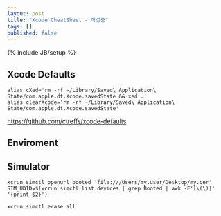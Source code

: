 ```yaml
---
layout: post
title: "Xcode CheatSheet - 작성중"
tags: []
published: false
---
```

{% include JB/setup %}

## Xcode Defaults

```
alias cXed='rm -rf ~/Library/Saved\ Application\ State/com.apple.dt.Xcode.savedState && xed .'
alias clearXcode='rm -rf ~/Library/Saved\ Application\ State/com.apple.dt.Xcode.savedState'
```
https://github.com/ctreffs/xcode-defaults

## Enviroment

## Simulator

```
xcrun simctl openurl booted 'file:///Users/my.user/Desktop/my.cer'
SIM_UDID=$(xcrun simctl list devices | grep Booted | awk -F'[\(\)]' '{print $2}')
```
```
xcrun simctl erase all
```
<!-- 
DYLD_ROOT_PATH
DYLD_PATHS_ROOT
DYLD_DISABLE_PREFETCH
DYLD_PRINT_LIBRARIES_POST_LAUNCH
DYLD_NEW_LOCAL_SHARED_REGIONS
DYLD_NO_FIX_PREBINDING
DYLD_PREBIND_DEBUG
DYLD_PRINT_TO_STDERR
DYLD_PRINT_WEAK_BINDINGS
DYLD_PRINT_WARNINGS
DYLD_PRINT_CS_NOTIFICATIONS
DYLD_PRINT_INTERPOSING
DYLD_PRINT_CODE_SIGNATURES
DYLD_USE_CLOSURES
DYLD_IGNORE_PREBINDING
DYLD_SKIP_MAIN
DYLD_ROOT_PATH and DYLD_PATHS_ROOT appear to be synonyms and allow you to reset the "root" for searching for libraries/frameworks/etc. This is available on macOS/iPhoneSimulator but not iOS.

DYLD_DISABLE_PREFETCH disables the pre-fetching of the content of __DATA and __LINKEDIT segments.

DYLD_PRINT_LIBRARIES_POST_LAUNCH is the same as DYLD_PRINT_LIBRARIES but prints them right after launch has finished.

DYLD_NEW_LOCAL_SHARED_REGIONS and DYLD_NO_FIX_PREBINDING are ignored and don't do anything anymore.

DYLD_PREBIND_DEBUG prints out debug information on why prebinding was not used.

DYLD_PRINT_TO_STDERR only applies to iOS and forces output to stderr (instead of stdout) to help it show up on console logs.

DYLD_PRINT_WEAK_BINDINGS prints debug information on weak bindings.

DYLD_PRINT_WARNINGS prints a bunch of warnings (mostly regards to closures and how they are being used).

DYLD_PRINT_CS_NOTIFICATIONS prints information about the core symbolicator.

DYLD_PRINT_INTERPOSING prints details about interposes that occur.

DYLD_PRINT_CODE_SIGNATURES prints details about code signatures (specifically successes and failures).

DYLD_USE_CLOSURES is a dyld3 feature, but doesn't appear to work for anybody non-internal (need CSR_ALLOW_APPLE_INTERNAL set).

DYLD_IGNORE_PREBINDING has three values ("all", "app", "nonsplit") with nonsplit being the default if a value is not supplied.

DYLD_SKIP_MAIN is an apple only feature used for testing dyld (need CSR_ALLOW_APPLE_INTERNAL set).

export DYLD_PRINT_OPTS="1"
export DYLD_PRINT_ENV="1"
export DYLD_PRINT_LIBRARIES="1"
export DYLD_PRINT_LIBRARIES_POST_LAUNCH="1"
export DYLD_PRINT_APIS="1"
export DYLD_PRINT_BINDINGS="1"
export DYLD_PRINT_INITIALIZERS="1"
export DYLD_PRINT_REBASINGS="1"
export DYLD_PRINT_SEGMENTS="1"
export DYLD_PRINT_STATISTICS="1"
export DYLD_PRINT_DOFS="1"
export DYLD_PRINT_RPATHS="1"


DYLD_FORCE_FLAT_NAMESPACE: (insert의 경우) library의 two-level namespace를 disable. 그렇지 않으면 symbol name에도 library name이 포함.
DYLD_IGNORE_PREBINDING: performance test 를 위해 prebinding을 disable.
DYLD_IMAGE_SUFFIX: 이 suffix로 library를 search. libSystem 대신에 /usr/lib/libSystem.B_debug.dylib 또는 /usr/lib/libSystem.B_profile 을 load 하려면 일반적으로 _debug 또는 ___profile로 setting.
DYLD_INSERT_LIBRARIES: program loading시 하나 이상의 library를 강제로 insertion(UN*X의 lD_PRELOAD와 동일).
DYLD_LIBRARY_PATH: UN*X의 LD_LIBRARY_PATH 와 동일.
DYLD_FALLBACK_LIBRARY_PATH: DYLD_LIBRARY_PATH 가 시래할 때 사용.
DYLD_FRAMEWORK_PATH: DYLD_LIBRARY_PATH 와 같지만 framework 용.
DYLD_FALLBACK_FRAMEWORK_PATH: DYLD_FRAMEWORK_PATH 가 실패 할 때 사용.
dyld 의 debug printing control option은 다음과 같다.

DYLD_PRINT_APIS: dyld API call dump(i.e. dlopen).
DYLD_PRINT_BINDINGS: dump symbol binding.
DYlD_PRINT_ENV: 초기 environment variable을 dump.
DYLD_PRINT_INITIALIZERS: dump library initialization(entry point) calls.
DYLD_PRINT_LIBRARIES: library가 load될 때 표시.
DYLD_PRINT_LIBRARIES_POST_LAUNCH: load 후, dynamical하게 load된 library를 표시.
DYLD_PRINT_SEGMENTS: dump segment mapping.
DYLD_PRINT_STATISTICS: runtime statistics를 표시.


https://developer.apple.com/library/archive/documentation/DeveloperTools/Conceptual/DynamicLibraries/100-Articles/LoggingDynamicLoaderEvents.html

https://opensource.apple.com/source/dyld/dyld-551.4/doc/man/man1/dyld.1.auto.html

dyld.1   [plain text]
.TH DYLD 1 "June 1, 2017" "Apple Inc."
.SH NAME
dyld \- the dynamic linker
.SH SYNOPSIS
DYLD_FRAMEWORK_PATH
.br
DYLD_FALLBACK_FRAMEWORK_PATH
.br
DYLD_VERSIONED_FRAMEWORK_PATH
.br
DYLD_LIBRARY_PATH
.br
DYLD_FALLBACK_LIBRARY_PATH
.br
DYLD_VERSIONED_LIBRARY_PATH
.br
DYLD_PRINT_TO_FILE
.br
DYLD_SHARED_REGION
.br
DYLD_INSERT_LIBRARIES
.br
DYLD_FORCE_FLAT_NAMESPACE
.br
DYLD_IMAGE_SUFFIX
.br
DYLD_PRINT_OPTS
.br
DYLD_PRINT_ENV
.br
DYLD_PRINT_LIBRARIES
.br
DYLD_BIND_AT_LAUNCH
.br
DYLD_DISABLE_DOFS
.br
DYLD_PRINT_APIS
.br
DYLD_PRINT_BINDINGS
.br
DYLD_PRINT_INITIALIZERS
.br
DYLD_PRINT_REBASINGS
.br
DYLD_PRINT_SEGMENTS
.br
DYLD_PRINT_STATISTICS
.br
DYLD_PRINT_DOFS
.br
DYLD_PRINT_RPATHS
.br
DYLD_SHARED_CACHE_DIR
.br
DYLD_SHARED_CACHE_DONT_VALIDATE
.SH DESCRIPTION
The dynamic linker checks the following environment variables during the launch
of each process.
.br
.br
Note: If System Integrity Protection is enabled, these environment variables are ignored
when executing binaries protected by System Integrity Protection.
.TP
.B DYLD_FRAMEWORK_PATH
This is a colon separated list of directories that contain frameworks.
The dynamic linker searches these directories before it searches for the
framework by its install name.
It allows you to test new versions of existing
frameworks. (A framework is a library install name that ends in the form
XXX.framework/Versions/YYY/XXX or XXX.framework/XXX, where XXX and YYY are any
name.)
.IP
For each framework that a program uses, the dynamic linker looks for the
framework in each directory in 
.SM DYLD_FRAMEWORK_PATH
in turn. If it looks in all the directories and can't find the framework, it
searches the directories in  
.SM DYLD_LIBRARY_PATH
in turn. If it still can't find the framework, it then searches 
.SM DYLD_FALLBACK_FRAMEWORK_PATH
and
.SM DYLD_FALLBACK_LIBRARY_PATH
in turn.
.IP
Use the
.B \-L
option to 
.IR otool (1).
to discover the frameworks and shared libraries that the executable
is linked against.
.TP
.B DYLD_FALLBACK_FRAMEWORK_PATH
This is a colon separated list of directories that contain frameworks.
It is used as the default location for frameworks not found in their install
path.

By default, it is set to
/Library/Frameworks:/Network/Library/Frameworks:/System/Library/Frameworks
.TP
.B DYLD_VERSIONED_FRAMEWORK_PATH
This is a colon separated list of directories that contain potential override frameworks. 
The dynamic linker searches these directories for frameworks.  For
each framework found dyld looks at its LC_ID_DYLIB and gets the current_version 
and install name.  Dyld then looks for the framework at the install name path.
Whichever has the larger current_version value will be used in the process whenever
a framework with that install name is required.  This is similar to DYLD_FRAMEWORK_PATH
except instead of always overriding, it only overrides is the supplied framework is newer.
Note: dyld does not check the framework's Info.plist to find its version.  Dyld only
checks the -currrent_version number supplied when the framework was created.
.TP
.B DYLD_LIBRARY_PATH
This is a colon separated list of directories that contain libraries. The
dynamic linker searches these directories before it searches the default
locations for libraries. It allows you to test new versions of existing
libraries. 
.IP
For each library that a program uses, the dynamic linker looks for it in each
directory in 
.SM DYLD_LIBRARY_PATH
in turn. If it still can't find the library, it then searches 
.SM DYLD_FALLBACK_FRAMEWORK_PATH
and
.SM DYLD_FALLBACK_LIBRARY_PATH
in turn.
.IP
Use the
.B \-L
option to 
.IR otool (1).
to discover the frameworks and shared libraries that the executable
is linked against.
.TP
.B DYLD_FALLBACK_LIBRARY_PATH
This is a colon separated list of directories that contain libraries.
It is used as the default location for libraries not found in their install
path.
By default, it is set
to $(HOME)/lib:/usr/local/lib:/lib:/usr/lib.
.TP
.B DYLD_VERSIONED_LIBRARY_PATH
This is a colon separated list of directories that contain potential override libraries. 
The dynamic linker searches these directories for dynamic libraries.  For
each library found dyld looks at its LC_ID_DYLIB and gets the current_version 
and install name.  Dyld then looks for the library at the install name path.
Whichever has the larger current_version value will be used in the process whenever
a dylib with that install name is required.  This is similar to DYLD_LIBRARY_PATH
except instead of always overriding, it only overrides is the supplied library is newer.
.TP
.B DYLD_PRINT_TO_FILE
This is a path to a (writable) file. Normally, the dynamic linker writes all
logging output (triggered by DYLD_PRINT_* settings) to file descriptor 2 
(which is usually stderr).  But this setting causes the dynamic linker to
write logging output to the specified file.  
.TP
.B DYLD_SHARED_REGION 
This can be "use" (the default), "avoid", or "private".  Setting it to 
"avoid" tells dyld to not use the shared cache.  All OS dylibs are loaded 
dynamically just like every other dylib.  Setting it to "private" tells
dyld to remove the shared region from the process address space and mmap()
back in a private copy of the dyld shared cache in the shared region address
range. This is only useful if the shared cache on disk has been updated 
and is different than the shared cache in use.
.TP
.B DYLD_INSERT_LIBRARIES
This is a colon separated list of dynamic libraries to load before the ones
specified in the program.  This lets you test new modules of existing dynamic
shared libraries that are used in flat-namespace images by loading a temporary
dynamic shared library with just the new modules.  Note that this has no
effect on images built a two-level namespace images using a dynamic shared
library unless
.SM DYLD_FORCE_FLAT_NAMESPACE
is also used.
.TP
.B DYLD_FORCE_FLAT_NAMESPACE
Force all images in the program to be linked as flat-namespace images and ignore
any two-level namespace bindings.  This may cause programs to fail to execute
with a multiply defined symbol error if two-level namespace images are used to
allow the images to have multiply defined symbols.
.TP
.B DYLD_IMAGE_SUFFIX
This is set to a string of a suffix to try to be used for all shared libraries
used by the program.  For libraries ending in ".dylib" the suffix is applied
just before the ".dylib".  For all other libraries the suffix is appended to the
library name.  This is useful for using conventional "_profile" and "_debug"
libraries and frameworks.
.TP
.B DYLD_PRINT_OPTS
When this is set, the dynamic linker writes to file descriptor 2 (normally
standard error) the command line options.
.TP
.B DYLD_PRINT_ENV
When this is set, the dynamic linker writes to file descriptor 2 (normally
standard error) the environment variables.
.TP
.B DYLD_PRINT_LIBRARIES
When this is set, the dynamic linker writes to file descriptor 2 (normally
standard error) the filenames of the libraries the program is using.
This is useful to make sure that the use of
.SM DYLD_LIBRARY_PATH
is getting what you want.
.TP
.B DYLD_BIND_AT_LAUNCH
When this is set, the dynamic linker binds all undefined symbols
the program needs at launch time. This includes function symbols that can are normally 
lazily bound at the time of their first call.
.TP
.B DYLD_PRINT_STATISTICS
Right before the process's main() is called, dyld prints out information about how
dyld spent its time.  Useful for analyzing launch performance.
.TP
.B DYLD_PRINT_STATISTICS_DETAILS
Right before the process's main() is called, dyld prints out detailed information about how
dyld spent its time.  Useful for analyzing launch performance.
.TP
.B DYLD_DISABLE_DOFS
Causes dyld not register dtrace static probes with the kernel.
.TP
.B DYLD_PRINT_INITIALIZERS
Causes dyld to print out a line when running each initializers in every image.  Initializers
run by dyld included constructors for C++ statically allocated objects, functions marked with
__attribute__((constructor)), and -init functions.
.TP
.B DYLD_PRINT_APIS
Causes dyld to print a line whenever a dyld API is called (e.g. NSAddImage()).
.TP
.B DYLD_PRINT_SEGMENTS
Causes dyld to print out a line containing the name and address range of each mach-o segment
that dyld maps.  In addition it prints information about if the image was from the dyld 
shared cache.
.TP
.B DYLD_PRINT_BINDINGS 
Causes dyld to print a line each time a symbolic name is bound.  
.TP
.B DYLD_PRINT_DOFS 
Causes dyld to print out information about dtrace static probes registered with the kernel. 
.TP
.B DYLD_PRINT_RPATHS
Cause dyld  to print a line each time it expands an @rpath variable and whether
that expansion was successful or not.
.TP
.B DYLD_SHARED_CACHE_DIR
This is a directory containing dyld shared cache files.  This variable can be used in
conjunction with DYLD_SHARED_REGION=private and DYLD_SHARED_CACHE_DONT_VALIDATE
to run a process with an alternate shared cache.
.TP
.B DYLD_SHARED_CACHE_DONT_VALIDATE
Causes dyld to not check that the inode and mod-time of files in the shared cache match
the requested dylib on disk. Thus a program can be made to run with the dylib in the
shared cache even though the real dylib has been updated on disk.
.TP
.SH DYNAMIC LIBRARY LOADING
Unlike many other operating systems, Darwin does not locate dependent dynamic libraries
via their leaf file name.  Instead the full path to each dylib is used (e.g. /usr/lib/libSystem.B.dylib).
But there are times when a full path is not appropriate; for instance, may want your
binaries to be installable in anywhere on the disk.
To support that, there are three @xxx/ variables that can be used as a path prefix.  At runtime dyld
substitutes a dynamically generated path for the @xxx/ prefix.
.TP
.B @executable_path/
This variable is replaced with the path to the directory containing the main executable for 
the process.  This is useful for loading dylibs/frameworks embedded in a .app directory. 
If the main executable file is at /some/path/My.app/Contents/MacOS/My and a framework dylib 
file is at /some/path/My.app/Contents/Frameworks/Foo.framework/Versions/A/Foo, then 
the framework load path could be encoded as 
@executable_path/../Frameworks/Foo.framework/Versions/A/Foo and the .app directory could be
moved around in the file system and dyld will still be able to load the embedded framework.
.TP
.B @loader_path/
This variable is replaced with the path to the directory containing the mach-o binary which
contains the load command using @loader_path. Thus, in every binary, @loader_path resolves to
a different path, whereas @executable_path always resolves to the same path. @loader_path is
useful as the load path for a framework/dylib embedded in a plug-in, if the final file 
system location of the plugin-in unknown (so absolute paths cannot be used) or if the plug-in 
is used by multiple applications (so @executable_path cannot be used). If the plug-in mach-o
file is at /some/path/Myfilter.plugin/Contents/MacOS/Myfilter and a framework dylib 
file is at /some/path/Myfilter.plugin/Contents/Frameworks/Foo.framework/Versions/A/Foo, then 
the framework load path could be encoded as 
@loader_path/../Frameworks/Foo.framework/Versions/A/Foo and the Myfilter.plugin directory could 
be moved around in the file system and dyld will still be able to load the embedded framework.
.TP
.B @rpath/
Dyld maintains a current stack of paths called the run path list.  When @rpath is encountered
it is substituted with each path in the run path list until a loadable dylib if found.  
The run path stack is built from the LC_RPATH load commands in the depencency chain
that lead to the current dylib load.
You can add an LC_RPATH load command to an image with the -rpath option to ld(1).  You can
even add a LC_RPATH load command path that starts with @loader_path/, and it will push a path
on the run path stack that relative to the image containing the LC_RPATH.  
The use of @rpath is most useful when you have a complex directory structure of programs and
dylibs which can be installed anywhere, but keep their relative positions.  This scenario
could be implemented using @loader_path, but every client of a dylib could need a different 
load path because its relative position in the file system is different. The use of @rpath
introduces a level of indirection that simplies things.  You pick a location in your directory
structure as an anchor point.  Each dylib then gets an install path that starts with @rpath 
and is the path to the dylib relative to the anchor point. Each main executable is linked
with -rpath @loader_path/zzz, where zzz is the path from the executable to the anchor point.
At runtime dyld sets it run path to be the anchor point, then each dylib is found relative
to the anchor point.  
.SH "SEE ALSO"
dyldinfo(1), ld(1), otool(1)

 -->
